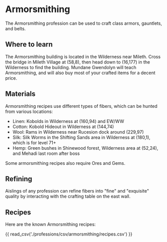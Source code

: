 # Armorsmithing

The Armorsmithing profession can be used to craft class armors, gauntlets, and belts.

## Where to learn

The Armorsmithing building is located in the Wilderness near Mileth. Cross the bridge in Mileth Village at (58,8), then head down to (16,177) in the Wilderness to find the building. Mundane Gwendolyn will teach Armorsmithing, and will also buy most of your crafted items for a decent price.

## Materials

Armorsmithing recipes use different types of fibers, which can be hunted from various locations:

- Linen: Kobolds in Wilderness at (160,94) and EW/WW
- Cotton: Kobold Hideout in Wilderness at (144,74)
- Wool: Rams in Wilderness near Rucesion dock around (229,97)
- Silk: Silk Worms in the Shifting Sands area in Wilderness at (180,1), which is for level 71+
- Hemp: Green bushes in Shinewood forest, Wilderness area at (52,24), and Mehadi last room after boss

Some armorsmithing recipes also require Ores and Gems.

## Refining

Aislings of any profession can refine fibers into "fine" and "exquisite" quality by interacting with the crafting table on the east wall.

## Recipes

Here are the known Armorsmithing recipes:

{{ read_csv('./professions/csv/armorsmithing/recipes.csv') }}
